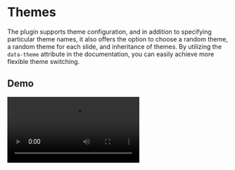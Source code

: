 # Themes

The plugin supports theme configuration, and in addition to specifying particular theme names, it also offers the option to choose a random theme, a random theme for each slide, and inheritance of themes. By utilizing the `data-theme` attribute in the documentation, you can easily achieve more flexible theme switching.

## Demo

<video controls="controls" src="/assets/screencast/theme.mp4" />
